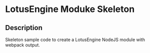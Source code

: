 # LotusEngine Moduke Skeleton

## Description

Skeleton sample code to create a LotusEngine NodeJS module with webpack output.

